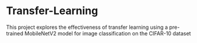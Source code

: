 # Transfer-Learning
This project explores the effectiveness of transfer learning using a pre-trained MobileNetV2 model for image classification on the CIFAR-10 dataset
